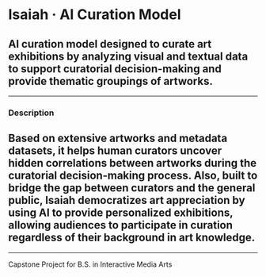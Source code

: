 # Isaiah · AI Curation Model

## AI curation model designed to curate art exhibitions by analyzing visual and textual data to support curatorial decision-making and provide thematic groupings of artworks.

---

### Description

## Based on extensive artworks and metadata datasets, it helps human curators uncover hidden correlations between artworks during the curatorial decision-making process. Also, built to bridge the gap between curators and the general public, Isaiah democratizes art appreciation by using AI to provide personalized exhibitions, allowing audiences to participate in curation regardless of their background in art knowledge.

---

Capstone Project for B.S. in Interactive Media Arts

